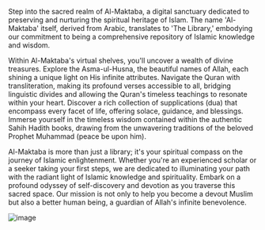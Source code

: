 Step into the sacred realm of Al-Maktaba, a digital sanctuary dedicated to preserving and nurturing the spiritual heritage of Islam. The name 'Al-Maktaba' itself, derived from Arabic, translates to 'The Library,' embodying our commitment to being a comprehensive repository of Islamic knowledge and wisdom.

Within Al-Maktaba's virtual shelves, you'll uncover a wealth of divine treasures. Explore the Asma-ul-Husna, the beautiful names of Allah, each shining a unique light on His infinite attributes. Navigate the Quran with transliteration, making its profound verses accessible to all, bridging linguistic divides and allowing the Quran's timeless teachings to resonate within your heart.
Discover a rich collection of supplications (dua) that encompass every facet of life, offering solace, guidance, and blessings. Immerse yourself in the timeless wisdom contained within the authentic Sahih Hadith books, drawing from the unwavering traditions of the beloved Prophet Muhammad (peace be upon him).

Al-Maktaba is more than just a library; it's your spiritual compass on the journey of Islamic enlightenment. Whether you're an experienced scholar or a seeker taking your first steps, we are dedicated to illuminating your path with the radiant light of Islamic knowledge and spirituality.
Embark on a profound odyssey of self-discovery and devotion as you traverse this sacred space. Our mission is not only to help you become a devout Muslim but also a better human being, a guardian of Allah's infinite benevolence.

![image](https://github.com/muhammadabir64/al-maktaba/assets/51321911/53ea6126-9e16-4173-a673-23cb760ae52f)
